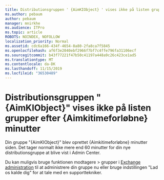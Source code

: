 ```yaml
---
title: Distributionsgruppen ' {AimKIObject} ' vises ikke på listen grupper efter {Aimkitimeforløbne} minutter
ms.author: pebaum
author: pebaum
manager: mnirkhe
ms.audience: ITPro
ms.topic: article
ROBOTS: NOINDEX, NOFOLLOW
localization_priority: Normal
ms.assetid: cdc6a166-434f-4654-8a80-2fa8ca7f5845
ms.openlocfilehash: af6f3e2040ebf2966f7bf7c4ffe796fa31106ecf
ms.sourcegitcommit: b43f77221f47b50c41197a448a9c26c423ce1ad5
ms.translationtype: MT
ms.contentlocale: da-DK
ms.lasthandoff: 11/15/2019
ms.locfileid: "36530489"
---
```

# <a name="distribution-group-aimkiobject-not-showing-in-groups-list-after-aimkitimeelapsed-minutes"></a>Distributionsgruppen "{AimKIObject}" vises ikke på listen grupper efter {Aimkitimeforløbne} minutter

Din gruppe "{AimKIObject}" blev oprettet {Aimkitimeforløbne} minutter siden. Det tager normalt ikke mere end 60 minutter for din nye distributionsgruppe at blive vist i Admin Center.
  
Du kan muligvis bruge funktionen modtagere > grupper i [Exchange administration](https://outlook.office365.com/ecp/?rfr=Admin_o365&amp;exsvurl=1&amp;mkt=en-US.aspx) til at administrere din gruppe nu eller bruge indstillingen "Lad os kalde dig" for at tale med en supporttekniker. 
  


